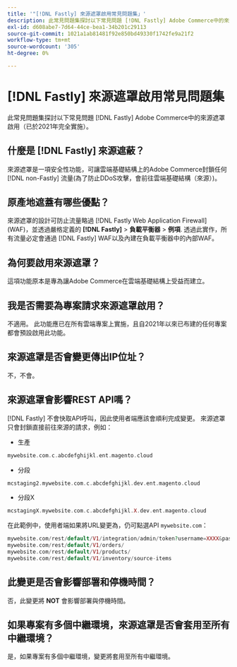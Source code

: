 ```yaml
---
title: '"[!DNL Fastly] 來源遮罩啟用常見問題集」'
description: 此常見問題集探討以下常見問題 [!DNL Fastly] Adobe Commerce中的來源遮罩啟用（已於2021年完全實施）。
exl-id: d608abe7-7d64-44ce-bea1-34b201c29113
source-git-commit: 1021a1ab81481f92e850bd49330f1742fe9a21f2
workflow-type: tm+mt
source-wordcount: '305'
ht-degree: 0%

---
```


# [!DNL Fastly] 來源遮罩啟用常見問題集

此常見問題集探討以下常見問題 [!DNL Fastly] Adobe Commerce中的來源遮罩啟用（已於2021年完全實施）。

## 什麼是 [!DNL Fastly] 來源遮蔽？

來源遮罩是一項安全性功能，可讓雲端基礎結構上的Adobe Commerce封鎖任何 [!DNL non-Fastly] 流量(為了防止DDoS攻擊，會前往雲端基礎結構（來源）)。

## 原產地遮蓋有哪些優點？

來源遮罩的設計可防止流量略過 [!DNL Fastly Web Application Firewall] (WAF)，並透過嚴格定義的 **[!DNL Fastly]** > **負載平衡器** > **例項**. 透過此實作，所有流量必定會通過 [!DNL Fastly] WAF以及內建在負載平衡器中的內部WAF。

## 為何要啟用來源遮罩？

這項功能原本是專為讓Adobe Commerce在雲端基礎結構上受益而建立。

## 我是否需要為專案請求來源遮罩啟用？

不適用。 此功能應已在所有雲端專案上實施，且自2021年以來已布建的任何專案都會預設啟用此功能。

## 來源遮罩是否會變更傳出IP位址？

不，不會。

## 來源遮罩會影響REST API嗎？

[!DNL Fastly] 不會快取API呼叫，因此使用者端應該會順利完成變更。 來源遮罩只會封鎖直接前往來源的請求，例如：

* 生產

```php
mywebsite.com.c.abcdefghijkl.ent.magento.cloud
```

* 分段

```php
mcstaging2.mywebsite.com.c.abcdefghijkl.dev.ent.magento.cloud
```

* 分段X

```php
mcstagingX.mywebsite.com.c.abcdefghijkl.X.dev.ent.magento.cloud
```

在此範例中，使用者端如果將URL變更為，仍可點選API ``mywebsite.com``：

```php
mywebsite.com/rest/default/V1/integration/admin/token?username=XXXX&password=XXXXX;
mywebsite.com/rest/default/V1/orders/
mywebsite.com/rest/default/V1/products/
mywebsite.com/rest/default/V1/inventory/source-items
```

## 此變更是否會影響部署和停機時間？

否，此變更將 **NOT** 會影響部署與停機時間。

## 如果專案有多個中繼環境，來源遮罩是否會套用至所有中繼環境？

是，如果專案有多個中繼環境，變更將套用至所有中繼環境。
